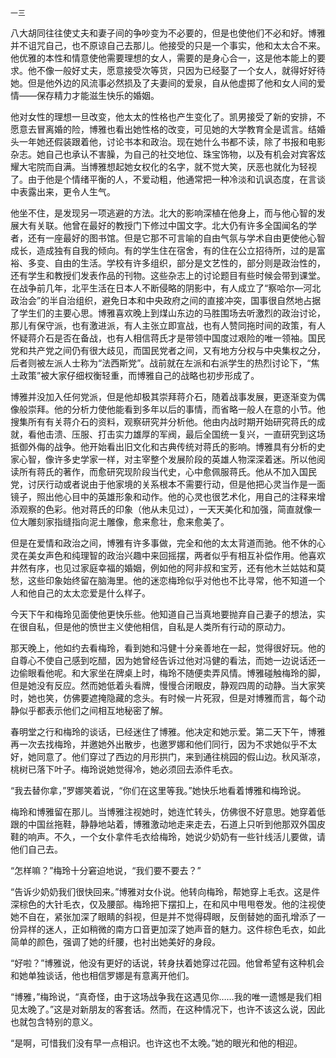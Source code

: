     一三 

   八大胡同往往使丈夫和妻子间的争吵变为不必要的，但是也使他们不必和好。博雅并不诅咒自己，也不原谅自己去那儿。他接受的只是一个事实，他和太太合不来。他优雅的本性和情意使他需要理想的女人，需要的是身心合一，这是他本能上的要求。他不像一般好丈夫，愿意接受次等货，只因为已经娶了一个女人，就得好好待她。但是他外边的风流事必然损及了夫妻间的爱泉，自从他虚掷了他和女人间的爱情——保存精力才能滋生快乐的婚姻。

   他对女性的理想一旦改变，他太太的性格也产生变化了。凯男接受了新的安排，不愿意去冒离婚的险，博雅也看出她性格的改变，可见她的大学教育全是谎言。结婚头一年她还假装跟着他，讨论书本和政治。现在她什么书都不读，除了书报和电影杂志。她自己也承认不害臊，为自己的社交地位、珠宝饰物，以及有机会对宾客炫耀大宅院而自满。当博雅想起她女权化的名字，就不觉大笑，厌恶也就化为轻视了。由于他是个情绪平衡的人，不爱动粗，他通常把一种冷淡和讥讽态度，在言谈中表露出来，更令人生气。

   他坐不住，是发现另一项逃避的方法。北大的影响深植在他身上，而与他心智的发展大有关联。他曾在最好的教授门下修过中国文字。北大仍有许多全国闻名的学者，还有一座最好的图书馆。但是它那不可言喻的自由气氛与学术自由更使他心智成长，造成独有自我的倾向。有的学生住在宿舍，有的住在公立招待所，过的是富裕、多变、自由的生活。学校有许多组织，部分是文艺性的，部分则是政治性的，还有学生和教授们发表作品的刊物。这些杂志上的讨论题目有些时候会带到课堂。在战争前几年，北平生活在日本人不断侵略的阴影中，有人成立了“察哈尔—河北政治会”的半自治组织，避免日本和中央政府之间的直接冲突，国事很自然地占据了学生们的主要心思。博雅喜欢晚上到煤山东边的马胜围场去听激烈的政治讨论，那儿有保守派，也有激进派，有人主张立即宣战，也有人赞同拖时间的政策，有人怀疑蒋介石是否在备战，也有人相信蒋氏才是带领中国度过艰险的唯一领袖。国民党和共产党之间仍有很大歧见，而国民党者之间，又有地方分权与中央集权之分，后者则被左派人士称为“法西斯党”。战前就在左派和右派学生的热烈讨论下，“焦土政策”被大家仔细权衡轻重，而博雅自己的战略也初步形成了。

   博雅并没加入任何党派，但是他却极其崇拜蒋介石，随着战事发展，更逐渐变为偶像般崇拜。他的分析力使他能看到多年以后的事情，而省略一般人在意的小节。他搜集所有有关蒋介石的资料，观察研究并分析他。他由内战时期开始研究蒋氏的成就，看他击溃、压服、打击实力雄厚的军阀，最后全国统一复兴，一直研究到这场抵御外侮的战争。他开始看出旧文化和古典传统对蒋氏的影响。博雅具有分析的史家心智，像许多史学家一样，对主宰整个发展阶段的英雄人物深深着迷。所以他阅读所有蒋氏的著作，而愈研究现阶段当代史，心中愈佩服蒋氏。他从不加入国民党，讨厌行动或者说由于他家境的关系根本不需要行动，但是他把心灵当作是一面镜子，照出他心目中的英雄形象和动作。他的心灵也很艺术化，用自己的注释来增添观察的色彩。他对蒋氏的印象（他从未见过），一天天美化和加强，简直就像一位大雕刻家指缝指向泥土雕像，愈来愈壮，愈来愈美了。

   但是在爱情和政治之间，博雅有许多事做，完全和他的太太背道而驰。他不休的心灵在美女声色和纯理智的政治兴趣中来回摇摆，两者似乎有相互补偿作用。他喜欢井然有序，也见过家庭幸福的婚姻，例如他的阿非叔和宝芳，还有他木兰姑姑和莫愁，这些印象始终留在脑海里。他的迷恋梅玲似乎对他也不比寻常，他不知道一个人和他自己的太太恋爱是什么样子。

   今天下午和梅玲见面使他更快乐些。他知道自己当真地要抛弃自己妻子的想法，实在很自私，但是他的愤世主义使他相信，自私是人类所有行动的原动力。

   那天晚上，他如约去看梅玲，看到她和冯健十分亲善地在一起，觉得很好玩。他的自尊心不使自己感到吃醋，因为她曾经告诉过他对冯健的看法，而她一边说话还一边偷眼看他呢。和大家坐在牌桌上时，梅玲不随便卖弄风情。博雅碰触梅玲的脚，但是她没有反应。然而她低着头看牌，慢慢合闭眼皮，静观四周的动静。当大家笑时，她也笑，仿佛要遮掩隐藏的念头。有时候一片死寂，但是对博雅而言，每个动静似乎都表示他们之间相互地秘密了解。

   春明堂之行和梅玲的谈话，已经迷住了博雅。他决定和她示爱。第二天下午，博雅再一次去找梅玲，并邀她外出散步，也邀罗娜和他们同行，因为不求她似乎不太好，她同意了。他们穿过了西边的月形拱门，来到通往桃园的假山边。秋风渐凉，桃树已落下叶子。梅玲说她觉得冷，她必须回去添件毛衣。

   “我去替你拿，”罗娜笑着说，“你们在这里等我。”她快乐地看着博雅和梅玲说。

   梅玲和博雅留在那儿。当博雅注视她时，她连忙转头，仿佛很不好意思。她穿着低跟的中国丝拖鞋，静静地站着，博雅激动地走来走去，石道上只听到他那双外国皮鞋的响声。不久，一个女仆拿件毛衣给梅玲，她说少奶奶有一些针线活儿要做，请他们自己去。

   “怎样嘛？”梅玲十分窘迫地说，“我们要不要去？”

   “告诉少奶奶我们很快回来。”博雅对女仆说。他转向梅玲，帮她穿上毛衣。这是件深棕色的大针毛衣，仅及腰部。梅玲把下摆扣上，在和风中甩甩卷发。他的注视使她不自在，紧张加深了眼睛的斜视，但是并不觉得碍眼，反倒替她的面孔增添了一份异样的迷人，正如稍微的南方口音更加深了她声音的魅力。这件棕色毛衣，如此简单的颜色，强调了她的纤腰，也衬出她美好的身段。

   “好啦？”博雅说，他没有更好的话说，转身扶着她穿过花园。他曾希望有这种机会和她单独谈话，他也相信罗娜是有意离开他们。

   “博雅，”梅玲说，“真奇怪，由于这场战争我在这遇见你……我的唯一遗憾是我们相见太晚了。”这是对新朋友的客套话。然而，在这种情况下，也许不该这么说，因此也就包含特别的意义。

   “是啊，可惜我们没有早一点相识。也许这也不太晚。”她的眼光和他的相迎。

